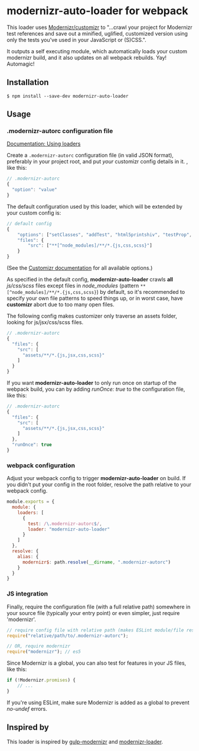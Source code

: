 # modernizr-auto-loader for webpack

This loader uses [Modernizr/customizr](https://github.com/Modernizr/customizr) to "...crawl your project for Modernizr test references and save out a minified, uglified, customized version using only the tests you've used in your JavaScript or (S)CSS.".

It outputs a self executing module, which automatically loads your custom modernizr build, and it also updates on all webpack rebuilds. Yay! Automagic!

## Installation

```
$ npm install --save-dev modernizr-auto-loader
```

## Usage

### .modernizr-autorc configuration file

[Documentation: Using loaders](http://webpack.github.io/docs/using-loaders.html)

Create a `.modernizr-autorc` configuration file (in valid JSON format), preferably in your project root, and put *your* customizr config details in it. , like this:

```javascript
// .modernizr-autorc
{
  "option": "value"
}
```

The default configuration used by this loader, which will be extended by your custom config is:
```javascript
// default config
{
	"options": ["setClasses", "addTest", "html5printshiv", "testProp", "fnBind"],
	"files": {
		"src": ["**[^node_modules]/**/*.{js,css,scss}"]
	}
}
```

(See the [Customizr documentation](https://modernizr.com/docs) for all available options.)

As specified in the default config, **modernizr-auto-loader** crawls **all** *js/css/scss* files except files in *node_modules* (pattern `**[^node_modules]/**/*.{js,css,scss}`) by default, so it's recommended to specify your own file patterns to speed things up, or in worst case, have **customizr** abort due to too many open files.

The following config makes customizer only traverse an assets folder, looking for js/jsx/css/scss files.
```javascript
// .modernizr-autorc
{
  "files": {
    "src": [
      "assets/**/*.{js,jsx,css,scss}"
    ]
  }
}
```

If you want **modernizr-auto-loader** to only run once on startup of the webpack build, you can by adding *runOnce: true* to the configuration file, like this:

```javascript
// .modernizr-autorc
{
  "files": {
    "src": [
      "assets/**/*.{js,jsx,css,scss}"
    ]
  },
  "runOnce": true
}
```

### webpack configuration

Adjust your webpack config to trigger **modernizr-auto-loader** on build. If you didn't put your config in the root folder, resolve the path relative to your webpack config.

```javascript
module.exports = {
  module: {
    loaders: [
      {
        test: /\.modernizr-autorc$/,
        loader: "modernizr-auto-loader"
      }
    ]
  },
  resolve: {
    alias: {
      modernizr$: path.resolve(__dirname, ".modernizr-autorc")
    }
  }
}
```

### JS integration

Finally, require the configuration file (with a full relative path) somewhere in your source file (typically your entry point) or even simpler, just require 'modernizr'.

```javascript
// require config file with relative path (makes ESLint module/file resolvers happy)
require("relative/path/to/.modernizr-autorc");

// OR, require modernizr
require("modernizr"); // es5
```

Since Modernizr is a global, you can also test for features in your JS files, like this:

```javascript
if (!Modernizr.promises) {
    // ...
}
```

If you're using ESLint, make sure Modernizr is added as a global to prevent *no-undef* errors.

## Inspired by

This loader is inspired by [gulp-modernizr](https://github.com/doctyper/gulp-modernizr) and [modernizr-loader](https://github.com/peerigon/modernizr-loader).

